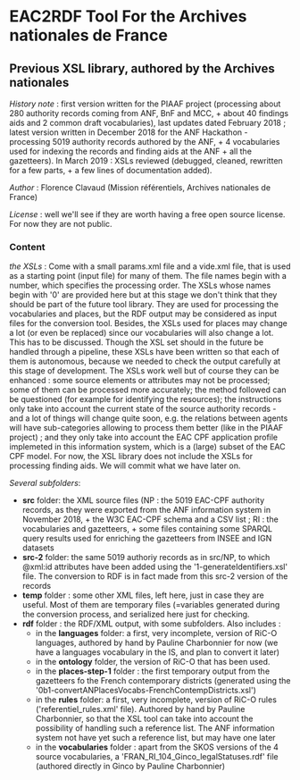 # EAC2RDF Tool For the Archives nationales de France

## Previous XSL library, authored by the Archives nationales ##


_History note_  : first version written for the PIAAF project (processing about 280 authority records coming from ANF, BnF and MCC, + about 40 findings aids and 2 common draft vocabularies), last updates dated February 2018 ; latest version written in December 2018 for the ANF Hackathon -  processing 5019 authority records authored by the ANF, + 4 vocabularies used for indexing the records and finding aids at the ANF + all the gazetteers).
In March 2019 : XSLs reviewed (debugged, cleaned, rewritten for a few parts, + a few lines of documentation added).


_Author_ : Florence Clavaud (Mission référentiels, Archives nationales de France)


_License_ : well we'll see if they are worth having a free open source license. For now they are not public. 


### Content ###

_the XSLs_ :
Come with a small params.xml file and a vide.xml file, that is used as a starting point (input file) for many of them.
The file names begin with a number, which specifies the processing order. 
The XSLs whose names begin with '0' are provided here but at this stage we don't think that they should be part of the future tool library. They are used for processing the vocabularies and places, but the RDF output may be considered as input files for the conversion tool. Besides, the XSLs used for places may change a lot (or even be replaced) since our vocabularies will also change a lot. This has to be discussed.
Though the XSL set should in the future be handled through a pipeline, these XSLs have been written so that each of them is autonomous, because we needed to check the output carefully at this stage of development.
The XSLs work well but of course they can be enhanced : some source elements or attributes may not be processed; some of them can be processed more accurately; the method followed can be questioned (for example for identifying the resources); the instructions only take into account the current state of the source authority records - and a lot of things will change quite soon, e.g. the relations between agents will have sub-categories allowing to process them better (like in the PIAAF project)  ; and they only take into account the EAC CPF application profile implemeted in this information system, which is a (large) subset of the EAC CPF model.
For now, the XSL library does not include the XSLs for processing finding aids. We will commit what we have later on.


_Several subfolders_:

* **src**  folder: the XML source files (NP : the 5019 EAC-CPF authority records, as they were exported from the ANF information system in November 2018, + the W3C EAC-CPF schema and a CSV list ; RI : the vocabularies and gazetteers, + some files containing some SPARQL query results used for enriching the gazetteers from INSEE and IGN datasets 
* **src-2**  folder: the same 5019 authoriy records as in src/NP, to which @xml:id attributes have been added using the '1-generateIdentifiers.xsl' file. The conversion to RDF is in fact made from this src-2 version of the records
* **temp** folder : some  other XML files, left here, just in case they are useful. Most of them are temporary files (=variables generated during the conversion process, and serialized here just for checking. 
* **rdf** folder : the RDF/XML output, with some subfolders. Also includes :
  * in the **languages** folder: a first, very incomplete, version of RiC-O languages, authored by hand by Pauline Charbonnier for now (we have a languages vocabulary in the IS, and plan to convert it later)
  * in the **ontology** folder, the version of RiC-O that has been  used.
  * in the **places-step-1** folder : the first temporary output from the gazetteers fo the French contemporary districts (generated using the '0b1-convertANPlacesVocabs-FrenchContempDistricts.xsl')
  * in the **rules** folder: a first, very incomplete, version of RiC-O rules ('referentiel_rules.xml' file). Authored by hand by Pauline Charbonnier, so that the XSL tool can take into account the possibility of handling such a reference list. The ANF information system not have yet such a reference list, but may have one later
  * in the **vocabularies** folder : apart from the SKOS versions of the 4 source vocabularies, a  'FRAN_RI_104_Ginco_legalStatuses.rdf' file (authored directly in Ginco by Pauline Charbonnier)